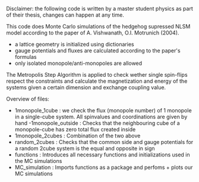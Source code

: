 Disclaimer: the following code is written by a master student physics as part of their thesis, changes can happen at any time.

This code does Monte Carlo simulations of the hedgehog supressed NLSM model according to the paper of A. Vishwanath, O.I. Motrunich (2004). 
- a lattice geometry is initialized using dictionaries
- gauge potentials and fluxes are calculated according to the paper's formulas
- only isolated monopole/anti-monopoles are allowed

The Metropolis Step Algorithm is applied to check wether single spin-flips respect the constraints and calculate the magnetization and energy of the systems given a certain dimension and exchange coupling value.

Overview of files:
- 1monopole_1cube : we check the flux (monopole number) of 1 monopole in a single-cube system. All spinvalues and coordinations are given by hand
-1monopole_outside : Checks that the neighbouring cube of a monopole-cube has zero total flux created inside
- 1monopole_2cubes : Combination of the two above
- random_2cubes : Checks that the common side and gauge potentials for a random 2cube system is the equal and opposite in sign 
- functions : Introduces all necessary functions and initializations used in the MC simulations
- MC_simulation : Imports functions as a package and perfoms + plots our MC simulations 
 



